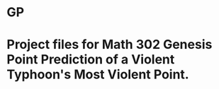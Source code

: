 # GP
# Project files for Math 302 Genesis Point Prediction of a Violent Typhoon's Most Violent Point.
